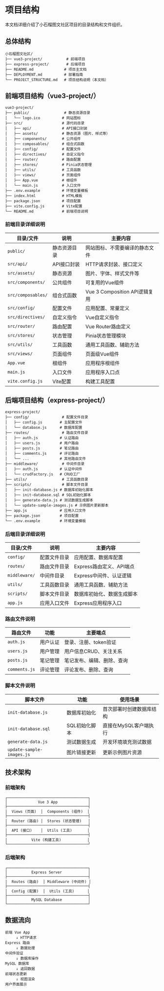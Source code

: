 # 项目结构

本文档详细介绍了小石榴图文社区项目的目录结构和文件组织。

## 总体结构

```
小石榴图文社区/
├── vue3-project/           # 前端项目
├── express-project/        # 后端项目
├── README.md              # 项目主文档
├── DEPLOYMENT.md          # 部署指南
└── PROJECT_STRUCTURE.md   # 项目结构说明（本文档）
```

## 前端项目结构（vue3-project/）

```
vue3-project/
├── public/                # 静态资源目录
│   └── logo.ico          # 网站图标
├── src/                  # 源代码目录
│   ├── api/              # API接口封装
│   ├── assets/           # 静态资源（图片、样式等）
│   ├── components/       # 公共组件
│   ├── composables/      # 组合式函数
│   ├── config/           # 配置文件
│   ├── directives/       # 自定义指令
│   ├── router/           # 路由配置
│   ├── stores/           # Pinia状态管理
│   ├── utils/            # 工具函数
│   ├── views/            # 页面组件
│   ├── App.vue           # 根组件
│   └── main.js           # 入口文件
├── .env.example          # 环境变量模板
├── index.html            # HTML模板
├── package.json          # 项目配置
├── vite.config.js        # Vite配置
└── README.md             # 前端项目说明
```

### 前端目录详细说明

| 目录/文件 | 说明 | 主要内容 |
|-----------|------|----------|
| `public/` | 静态资源目录 | 网站图标、不需要编译的静态文件 |
| `src/api/` | API接口封装 | HTTP请求封装、接口定义 |
| `src/assets/` | 静态资源 | 图片、字体、样式文件等 |
| `src/components/` | 公共组件 | 可复用的Vue组件 |
| `src/composables/` | 组合式函数 | Vue 3 Composition API逻辑复用 |
| `src/config/` | 配置文件 | 应用配置、常量定义 |
| `src/directives/` | 自定义指令 | Vue自定义指令 |
| `src/router/` | 路由配置 | Vue Router路由定义 |
| `src/stores/` | 状态管理 | Pinia状态管理模块 |
| `src/utils/` | 工具函数 | 通用工具函数、辅助方法 |
| `src/views/` | 页面组件 | 页面级Vue组件 |
| `App.vue` | 根组件 | 应用程序根组件 |
| `main.js` | 入口文件 | 应用程序入口点 |
| `vite.config.js` | Vite配置 | 构建工具配置 |

## 后端项目结构（express-project/）

```
express-project/
├── config/               # 配置文件目录
│   ├── config.js        # 主配置文件
│   └── database.js      # 数据库配置
├── routes/               # 路由文件目录
│   ├── auth.js          # 认证路由
│   ├── users.js         # 用户路由
│   ├── posts.js         # 笔记路由
│   ├── comments.js      # 评论路由
│   └── ...              # 其他路由文件
├── middleware/           # 中间件目录
│   ├── auth.js          # 认证中间件
│   └── crudFactory.js   # CRUD工厂
├── utils/                # 工具函数目录
├── scripts/              # 脚本文件目录
│   ├── init-database.js # 数据库初始化脚本
│   ├── init-database.sql # SQL初始化脚本
│   ├── generate-data.js # 测试数据生成脚本
│   └── update-sample-images.js # 示例图片更新脚本
├── app.js               # 应用入口文件
├── package.json         # 项目配置
└── .env.example         # 环境变量模板
```

### 后端目录详细说明

| 目录/文件 | 说明 | 主要内容 |
|-----------|------|----------|
| `config/` | 配置文件目录 | 应用配置、数据库配置 |
| `routes/` | 路由文件目录 | Express路由定义、API端点 |
| `middleware/` | 中间件目录 | Express中间件、认证逻辑 |
| `utils/` | 工具函数目录 | 通用工具函数、辅助方法 |
| `scripts/` | 脚本文件目录 | 数据库初始化、数据生成脚本 |
| `app.js` | 应用入口文件 | Express应用程序入口 |

### 路由文件说明

| 路由文件 | 功能 | 主要端点 |
|----------|------|----------|
| `auth.js` | 用户认证 | 登录、注册、token验证 |
| `users.js` | 用户管理 | 用户信息CRUD、关注关系 |
| `posts.js` | 笔记管理 | 笔记发布、编辑、删除、查询 |
| `comments.js` | 评论管理 | 评论发布、删除、查询 |

### 脚本文件说明

| 脚本文件 | 功能 | 使用场景 |
|----------|------|----------|
| `init-database.js` | 数据库初始化 | 首次部署时创建数据库结构 |
| `init-database.sql` | SQL初始化脚本 | 直接在MySQL客户端执行 |
| `generate-data.js` | 测试数据生成 | 开发环境填充测试数据 |
| `update-sample-images.js` | 图片链接更新 | 更新示例图片资源 |

## 技术架构

### 前端架构

```
┌─────────────────────────────────────┐
│              Vue 3 App              │
├─────────────────────────────────────┤
│  Views (页面)  │  Components (组件)  │
├─────────────────────────────────────┤
│  Router (路由) │  Stores (状态管理)   │
├─────────────────────────────────────┤
│  API (接口)    │  Utils (工具)       │
├─────────────────────────────────────┤
│           Vite (构建工具)            │
└─────────────────────────────────────┘
```

### 后端架构

```
┌─────────────────────────────────────┐
│           Express Server            │
├─────────────────────────────────────┤
│  Routes (路由)  │ Middleware (中间件) │
├─────────────────────────────────────┤
│  Config (配置)  │  Utils (工具)      │
├─────────────────────────────────────┤
│           MySQL Database            │
└─────────────────────────────────────┘
```

## 数据流向

```
前端 Vue App
     ↓ HTTP请求
Express 路由
     ↓ 数据处理
中间件验证
     ↓ 数据库操作
MySQL 数据库
     ↓ 返回数据
前端状态更新
     ↓ 视图渲染
用户界面展示
```
